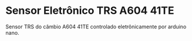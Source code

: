 # Sensor Eletrônico TRS A604 41TE
 Sensor TRS do câmbio A604 41TE controlado eletrônicamente por arduino nano.
